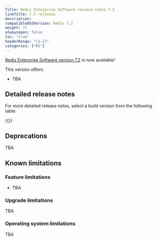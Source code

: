 ```yaml
---
Title: Redis Enterprise Software release notes 7.2
linkTitle: 7.2 releases
description: 
compatibleOSSVersion: Redis 7.2
weight: 71
alwaysopen: false
toc: "true"
headerRange: "[1-2]"
categories: ["RS"]
---
```


​[​Redis Enterprise Software version 7.2](https://redis.com/redis-enterprise-software/download-center/software/) is now available!

This version offers:

- TBA

## Detailed release notes

For more detailed release notes, select a build version from the following table:

{{<table-children columnNames="Version&nbsp;(Release&nbsp;date)&nbsp;,Major changes,OSS&nbsp;Redis compatibility" columnSources="LinkTitle,Description,compatibleOSSVersion" enableLinks="LinkTitle">}}

## Deprecations

TBA

## Known limitations

### Feature limitations

- TBA

### Upgrade limitations

TBA

### Operating system limitations

TBA
